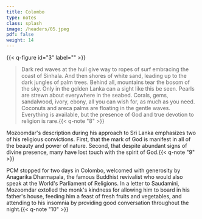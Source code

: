 ```yaml
---
title: Colombo
type: notes
class: splash
image: /headers/05.jpeg
pdf: false
weight: 14
---
```


{{< q-figure id="3" label="" >}}


> Dark red waves at the hull give way to ropes of surf embracing the coast of Sinhala. And then shores of white sand, leading up to the dark jungles of palm trees. Behind all, mountains tear the bosom of the sky. Only in the golden Lanka can a sight like this be seen. Pearls are strewn about everywhere in the seabed. Corals, gems, sandalwood, ivory, ebony, all you can wish for, as much as you need. Coconuts and areca palms are floating in the gentle waves. Everything is available, but the presence of God and true devotion to religion is rare.{{< q-note "8" >}}

Mozoomdar's description during his approach to Sri Lanka emphasizes two of his religious convictions. First, that the mark of God is manifest in all of the beauty and power of nature. Second, that despite abundant signs of divine presence, many have lost touch with the spirit of God.{{< q-note "9" >}}

PCM stopped for two days in Colombo, welcomed with generosity by Anagarika Dharmapala, the famous Buddhist revivalist who would also speak at the World's Parliament of Religions. In a letter to Saudamini, Mozoomdar extolled the monk's kindness for allowing him to board in his father's house, feeding him a feast of fresh fruits and vegetables, and attending to his insomnia by providing good conversation throughout the night.{{< q-note "10" >}}
